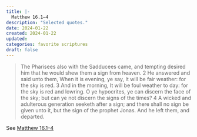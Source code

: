 ```yaml
---
title: |-
  Matthew 16.1–4
description: "Selected quotes."
date: 2024-01-22
created: 2024-01-22
updated: 
categories: favorite scriptures
draft: false
---
```


> The Pharisees also with the Sadducees came, and tempting desired him that he would shew them a sign from heaven.  2 He answered and said unto them, When it is evening, ye say, It will be fair weather: for the sky is red.  3 And in the morning, It will be foul weather to day: for the sky is red and lowring. O ye hypocrites, ye can discern the face of the sky; but can ye not discern the signs of the times?  4 A wicked and adulterous generation seeketh after a sign; and there shall no sign be given unto it, but the sign of the prophet Jonas. And he left them, and departed.

See [Matthew 16.1–4](https://www.churchofjesuschrist.org/study/scriptures/nt/matt/16?id=p1-p4&lang=eng#p1)